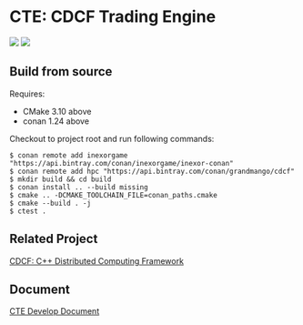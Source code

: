 # CTE: CDCF Trading Engine

![](https://github.com/thoughtworks-hpc/cte/workflows/Ubuntu%20MacOS%20Build/badge.svg)
![](https://github.com/thoughtworks-hpc/cte/workflows/Coding%20Style/badge.svg)

## Build from source

Requires:

- CMake 3.10 above
- conan 1.24 above

Checkout to project root and run following commands:

```shell
$ conan remote add inexorgame "https://api.bintray.com/conan/inexorgame/inexor-conan"
$ conan remote add hpc "https://api.bintray.com/conan/grandmango/cdcf"
$ mkdir build && cd build
$ conan install .. --build missing
$ cmake .. -DCMAKE_TOOLCHAIN_FILE=conan_paths.cmake
$ cmake --build . -j
$ ctest .
```

## Related Project

[CDCF: C++ Distributed Computing Framework](https://github.com/thoughtworks-hpc/cdcf)

## Document
[CTE Develop Document](https://github.com/thoughtworks-hpc/cte/blob/develop/document/CTE%20Develop%20Document.pdf)